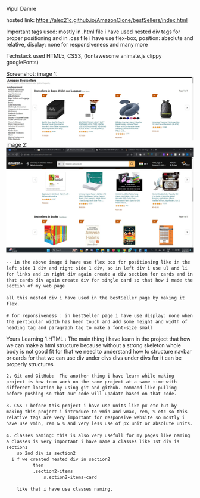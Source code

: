 <!-- Name  -->
Vipul Damre

hosted link: https://alex21c.github.io/AmazonClone/bestSellers/index.html

Important tags used:
  mostly in .html file i have used nested div tags for proper positioning
  and in .css file i have use flex-box, position: absolute and relative, display: none for responsiveness and many more

Techstack used 
		HTML5, CSS3, (fontawesome animate.js clippy googleFonts)

Screenshot:
    image 1: 	![Alt text](./images/image.png)
    image 2:  ![Alt text](./images/image1.png)

    -- in the above image i have use flex box for positioning like in the left side 1 div and right side 1 div, so in left div i use ul and li for links and in right div again create a div section for cards and in that cards div again create div for single card so that how i made the section of my web page

    all this nested div i have used in the bestSeller page by making it flex.

    # for reponsiveness : in bestSeller page i have use display: none when the perticular width has been touch and add some height and width of heading tag and paragraph tag to make a font-size small

Yours Learning 
    1.HTML : The main thing i have learn in the project that how we can make a html structure because without a strong skeleton whole body is not good fit for that we need to understand how to structure navbar or cards for that we can use div under divs divs under divs for it can be properly structures

    2. Git and GitHub:  The another thing i have learn while making project is how team work on the same project at a same time with different location by using git and github. command like pulling before pushing so that our code will upadate based on that code.

    3. CSS : before this project i have use units like px etc but by making this project i introduce to vmin and vmax, rem, % etc so this relative tags are very important for responsive website so mostly i have use vmin, rem & % and very less use of px unit or absolute units.

    4. classes naming: this is also very usefull for my pages like naming a classes is very important i have name a classes like 1st div is section1
        so 2nd div is section2
      i f we created nested div in section2
              then
              .section2-items
                  s.ection2-items-card

        like that i have use classes naming.
